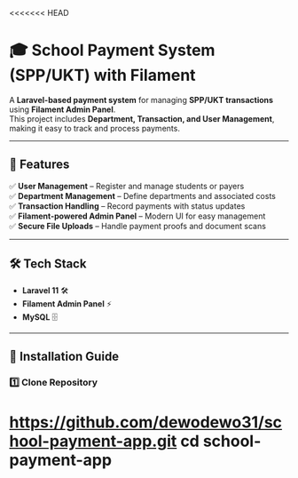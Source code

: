 <<<<<<< HEAD
# 🎓 School Payment System (SPP/UKT) with Filament

A **Laravel-based payment system** for managing **SPP/UKT transactions** using **Filament Admin Panel**.  
This project includes **Department, Transaction, and User Management**, making it easy to track and process payments.

---

## 🚀 Features
✅ **User Management** – Register and manage students or payers  
✅ **Department Management** – Define departments and associated costs  
✅ **Transaction Handling** – Record payments with status updates  
✅ **Filament-powered Admin Panel** – Modern UI for easy management  
✅ **Secure File Uploads** – Handle payment proofs and document scans  

---

## 🛠 Tech Stack
- **Laravel 11** 🛠  
- **Filament Admin Panel** ⚡  
- **MySQL** 🗄️   

---

## 📌 Installation Guide

### 1️⃣ Clone Repository
https://github.com/dewodewo31/school-payment-app.git
cd school-payment-app
=======
